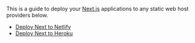 This is a guide to deploy your [Next.js](https://nextjs.org/) applications to any static web host providers below. 

-   [Deploy Next to Netlify](https://github.com/enesozturk/deploy-next-to-x/blob/master/netlify/README.md)
-   [Deploy Next to Heroku](https://github.com/enesozturk/deploy-next-to-x/blob/master/heroku/README.md)
